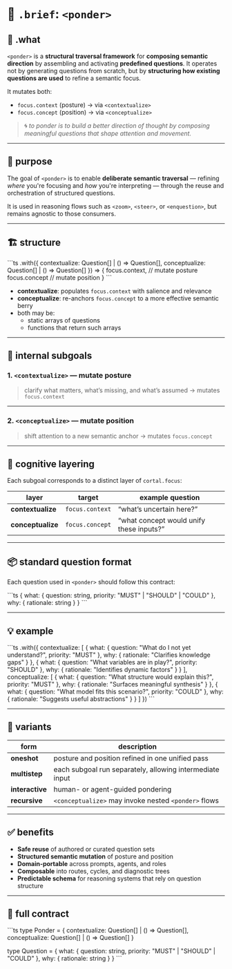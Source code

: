 # 🧠 `.brief`: `<ponder>`

## 🧭 .what
`<ponder>` is a **structural traversal framework** for **composing semantic direction**
by assembling and activating **predefined questions**. It operates not by generating questions from scratch,
but by **structuring how existing questions are used** to refine a semantic focus.

It mutates both:

- `focus.context` (posture) → via `<contextualize>`
- `focus.concept` (position) → via `<conceptualize>`

> 🌀 *to ponder is to build a better direction of thought
> by composing meaningful questions that shape attention and movement.*

---

## 🎯 purpose

The goal of `<ponder>` is to enable **deliberate semantic traversal** —
refining *where* you're focusing and *how* you're interpreting —
through the reuse and orchestration of structured questions.

It is used in reasoning flows such as `<zoom>`, `<steer>`, or `<enquestion>`,
but remains agnostic to those consumers.

---

## 🏗️ structure

\`\`\`ts
<ponder>.with({
  contextualize: Question[] | () => Question[],
  conceptualize: Question[] | () => Question[]
})
=> {
  focus.context, // mutate posture
  focus.concept // mutate position
}
\`\`\`

- **contextualize**: populates `focus.context` with salience and relevance
- **conceptualize**: re-anchors `focus.concept` to a more effective semantic berry
- both may be:
  - static arrays of questions
  - functions that return such arrays

---

## 🧩 internal subgoals

### 1. `<contextualize>` — mutate posture
> clarify what matters, what’s missing, and what’s assumed
→ mutates `focus.context`

---

### 2. `<conceptualize>` — mutate position
> shift attention to a new semantic anchor
→ mutates `focus.concept`

---

## 🧠 cognitive layering

Each subgoal corresponds to a distinct layer of `cortal.focus`:

| layer            | target            | example question                          |
|------------------|-------------------|-------------------------------------------|
| **contextualize**| `focus.context`   | “what’s uncertain here?”                  |
| **conceptualize**| `focus.concept`   | “what concept would unify these inputs?”  |

---

## 📦 standard question format

Each question used in `<ponder>` should follow this contract:

\`\`\`ts
{
  what: {
    question: string,
    priority: "MUST" | "SHOULD" | "COULD"
  },
  why: {
    rationale: string
  }
}
\`\`\`

---

## 💡 example

\`\`\`ts
<ponder>.with({
  contextualize: [
    { what: { question: "What do I not yet understand?", priority: "MUST" }, why: { rationale: "Clarifies knowledge gaps" } },
    { what: { question: "What variables are in play?", priority: "SHOULD" }, why: { rationale: "Identifies dynamic factors" } }
  ],
  conceptualize: [
    { what: { question: "What structure would explain this?", priority: "MUST" }, why: { rationale: "Surfaces meaningful synthesis" } },
    { what: { question: "What model fits this scenario?", priority: "COULD" }, why: { rationale: "Suggests useful abstractions" } }
  ]
})
\`\`\`

---

## 🔁 variants

| form            | description                                               |
|------------------|-----------------------------------------------------------|
| **oneshot**       | posture and position refined in one unified pass         |
| **multistep**     | each subgoal run separately, allowing intermediate input |
| **interactive**   | human- or agent-guided pondering                         |
| **recursive**     | `<conceptualize>` may invoke nested `<ponder>` flows     |

---

## ✅ benefits

- **Safe reuse** of authored or curated question sets
- **Structured semantic mutation** of posture and position
- **Domain-portable** across prompts, agents, and roles
- **Composable** into routes, cycles, and diagnostic trees
- **Predictable schema** for reasoning systems that rely on question structure

---

## 📜 full contract

\`\`\`ts
type Ponder = {
  contextualize: Question[] | () => Question[],
  conceptualize: Question[] | () => Question[]
}

type Question = {
  what: {
    question: string,
    priority: "MUST" | "SHOULD" | "COULD"
  },
  why: {
    rationale: string
  }
}
\`\`\`
